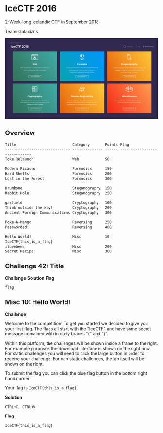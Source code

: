 # IceCTF 2016

2-Week-long Icelandic CTF in September 2018

Team: Galaxians

![](writeupfiles/screenshot.png)

## Overview
```
Title                          Category       Points Flag
------------------------------ -------------- ------ -----------------------------
Toke Relaunch                  Web            50

Modern Picasso                 Forensics      150
Hard Shells                    Forensics      200
Lost in the Forest             Forensics      300

Drumbone                       Steganography  150
Rabbit Hole                    Steganography  250

garfield                       Cryptography   100
Think outside the key!         Cryptography   200
Ancient Foreign Communications Cryptography   300

Poke-A-Mango                   Reversing      250
Passworded!                    Reversing      400

Hello World!                   Misc           10      IceCTF{this_is_a_flag}
ilovebees                      Misc           200
Secret Recipe                  Misc           300
```

## Challenge 42: Title
**Challenge**
**Solution**
**Flag**
```
flag
```

## Misc 10: Hello World!

**Challenge**

Welcome to the competition! To get you started we decided to give you your first flag. The flags all start with the "IceCTF" and have some secret message contained with in curly braces "{" and "}".

Within this platform, the challenges will be shown inside a frame to the right. For example purposes the download interface is shown on the right now. For static challenges you will need to click the large button in order to receive your challenge. For non static challenges, the lab itself will be shown on the right.

To submit the flag you can click the blue flag button in the bottom right hand corner.

Your flag is `IceCTF{this_is_a_flag}`

**Solution**

`CTRL+C, CTRL+V`

**Flag**

```
IceCTF{this_is_a_flag}
```



